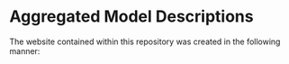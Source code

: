 # Aggregated Model Descriptions

The website contained within this repository was created in the following manner:

